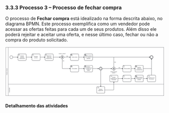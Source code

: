 ### 3.3.3 Processo 3 – Processo de fechar compra

O processo de **Fechar compra** está idealizado na forma descrita abaixo, no diagrama BPMN. Este processo exemplifica como um vendedor pode acessar as ofertas feitas para cada um de seus produtos. Além disso ele poderá rejeitar e aceitar uma oferta, e nesse último caso, fechar ou não a compra do produto solicitado.

![Processo de fechar compra](../images/Process_FecharCompra.png "Modelo BPMN do Processo 1.")

#### Detalhamento das atividades
